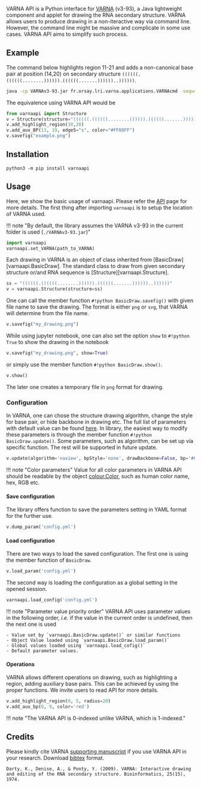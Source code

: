 VARNA API is a Python interface for [VARNA](http://varna.lri.fr/index.php) (v3-93), a Java lightweight component and applet for drawing the RNA secondary structure.
VARNA allows users to produce drawing in a non-iteractive way via command line.
However, the command line might be massive and complicate in some use cases.
VARNA API aims to simplify such process.


## Example

The command below highlights region 11-21 and adds a non-canonical base pair at position (14,20)
on secondary structure `((((((.((((((........)))))).((((((.......))))))..))))))`.
```bash
java -cp VARNAv3-93.jar fr.orsay.lri.varna.applications.VARNAcmd -sequenceDBN "                                                       " -structureDBN "((((((.((((((........)))))).((((((.......))))))..))))))" -o example.png -auxBPs "(14,20):color=#ff00ff" -highlightRegion "11-21"
```

The equivalence using VARNA API would be
```python
from varnaapi import Structure
v = Structure(structure="((((((.((((((........)))))).((((((.......))))))..))))))")
v.add_highlight_region(10,20)
v.add_aux_BP(13, 19, edge5="s", color="#FF00FF")
v.savefig("example.png")
```
## Installation
```
python3 -m pip install varnaapi
```

## Usage
Here, we show the basic usage of varnaapi. Please refer the [API](https://htyao.gitlab.io/varna-api/) page for more details.
The first thing after importing `varnaapi` is to setup the location of VARNA used.

!!! note "By default, the library assumes the VARNA v3-93 in the current folder is used (`./VARNAv3-93.jar`)"

```python
import varnaapi
varnaapi.set_VARNA(path_to_VARNA)
```
Each drawing in VARNA is an object of class inherited from [BasicDraw][varnaapi.BasicDraw]. The standard class to draw from given secondary structure or/and RNA sequence is [Structure][varnaapi.Structure].
```python
ss = "((((((.((((((........)))))).((((((.......))))))..))))))"
v = varnaapi.Structure(structure=ss)
```

One can call the member function `#!python BasicDraw.savefig()` with given file name to save the drawing. The format is either `png` or `svg`, that VARNA will determine from the file name.

```python
v.savefig("my_drawing.png")
```

While using jupyter notebook, one can also set the option `show` to `#!python True` to show the drawing in the notebook

```python
v.savefig("my_drawing.png", show=True)
```
or simply use the member function `#!python BasicDraw.show()`.
```py
v.show()
```

The later one creates a temporary file in `png` format for drawing.

### Configuration

In VARNA, one can chose the structure drawing algorithm, change the style for base pair, or hide backbone in drawing etc.
The full list of parameters with default value can be found [here](config).
In library, the easiest way to modify these parameters is through the member function `#!python BasicDraw.update()`.
Some parameters, such as algorithm, can be set up via specific function. The rest will be supported in future update.

```python
v.update(algorithm='naview', bpStyle='none', drawBackbone=False, bp='#006400')
```

!!! note "Color parameters"
    Value for all color parameters in VARNA API should be readable by the object [colour.Color](https://github.com/vaab/colour), such as human color name, hex, RGB etc.

#### Save configuration

The library offers function to save the parameters setting in YAML format for the further use.
```python
v.dump_param('config.yml')
```

#### Load configuration

There are two ways to load the saved configuration.
The first one is using the member function of `BasicDraw`.
```python
v.load_param('config.yml')
```
The second way is loading the configuration as a global setting in the opened session.
```python
varnaapi.load_config('config.yml')
```

!!! note "Parameter value priority order"
    VARNA API uses parameter values in the following order, _i.e._ if the value in the current order is undefined, then the next one is used

    - Value set by `varnaapi.BasicDraw.update()` or similar functions 
    - Object Value loaded using `varnaapi.BasicDraw.load_param()`
    - Global values loaded using `varnaapi.load_cofig()`
    - Default parameter values.


#### Operations
VARNA allows different operations on drawing, such as highlighting a region, adding auxiliary base pairs.
This can be achieved by using the proper functions. We invite users to read API for more details.
```python
v.add_highlight_region(0, 5, radius=20)
v.add_aux_bp(0, 9, color='red')
```

!!! note "The VARNA API is 0-indexed unlike VARNA, which is 1-indexed."

## Credits
Please kindly cite VARNA [supporting manuscript](https://doi.org/10.1093/bioinformatics/btp250) if you use VARNA API in your research.
Download [bibtex](https://gitlab.inria.fr/amibio/varna-api/-/blob/master/varna.bib) format.
```
Darty, K., Denise, A., & Ponty, Y. (2009). VARNA: Interactive drawing and editing of the RNA secondary structure. Bioinformatics, 25(15), 1974.
```
